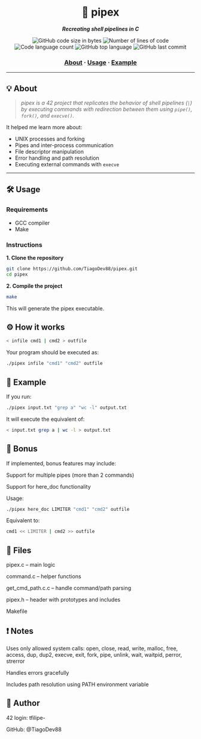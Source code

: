 <h1 align="center">
	🔗 pipex
</h1>

<p align="center">
	<b><i>Recreating shell pipelines in C</i></b><br>
</p>

<p align="center">
	<img alt="GitHub code size in bytes" src="https://img.shields.io/github/languages/code-size/TiagoDev88/pipex?color=lightblue" />
	<img alt="Number of lines of code" src="https://img.shields.io/tokei/lines/github/TiagoDev88/pipex?color=critical" />
	<img alt="Code language count" src="https://img.shields.io/github/languages/count/TiagoDev88/pipex?color=yellow" />
	<img alt="GitHub top language" src="https://img.shields.io/github/languages/top/TiagoDev88/pipex?color=blue" />
	<img alt="GitHub last commit" src="https://img.shields.io/github/last-commit/TiagoDev88/pipex?color=green" />
</p>

<h3 align="center">
	<a href="#️-about">About</a>
	<span> · </span>
	<a href="#️-usage">Usage</a>
	<span> · </span>
	<a href="#️-example">Example</a>
</h3>

---

## 💡 About

> _pipex is a 42 project that replicates the behavior of shell pipelines (`|`) by executing commands with redirection between them using `pipe()`, `fork()`, and `execve()`._

It helped me learn more about:
- UNIX processes and forking
- Pipes and inter-process communication
- File descriptor manipulation
- Error handling and path resolution
- Executing external commands with `execve`

---

## 🛠️ Usage

### Requirements

- GCC compiler
- Make

### Instructions

**1. Clone the repository**

```bash
git clone https://github.com/TiagoDev88/pipex.git
cd pipex
```

**2. Compile the project**

```bash
make
```
This will generate the pipex executable.

## **⚙️ How it works**
``` bash
< infile cmd1 | cmd2 > outfile
```
Your program should be executed as:
``` bash
./pipex infile "cmd1" "cmd2" outfile
```

## **🧪 Example**
If you run:
``` bash
./pipex input.txt "grep a" "wc -l" output.txt
```
It will execute the equivalent of:
``` bash
< input.txt grep a | wc -l > output.txt
```

## **📁 Bonus**

If implemented, bonus features may include:

Support for multiple pipes (more than 2 commands)

Support for here_doc functionality

Usage:
``` bash
./pipex here_doc LIMITER "cmd1" "cmd2" outfile
```
Equivalent to:
``` bash
cmd1 << LIMITER | cmd2 >> outfile
```

## **📄 Files**
pipex.c – main logic

command.c – helper functions

get_cmd_path.c.c – handle command/path parsing

pipex.h – header with prototypes and includes

Makefile

## **❗ Notes**
Uses only allowed system calls: open, close, read, write, malloc, free, access, dup, dup2, execve, exit, fork, pipe, unlink, wait, waitpid, perror, strerror

Handles errors gracefully

Includes path resolution using PATH environment variable

## **👤 Author**
42 login: tfilipe-

GitHub: @TiagoDev88
